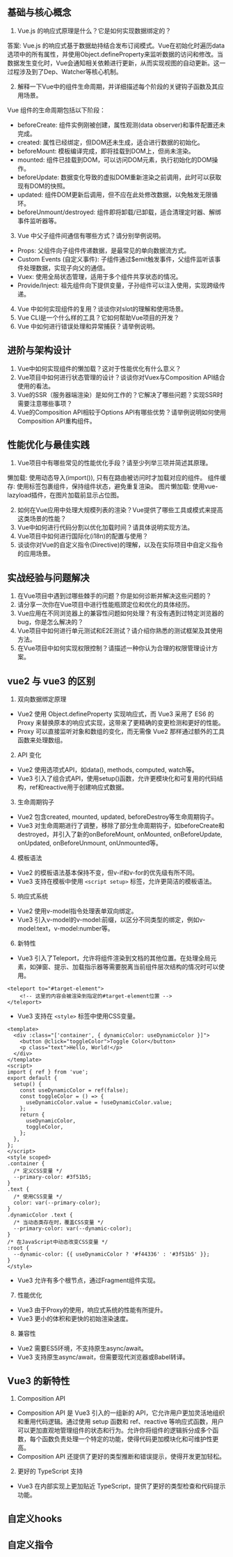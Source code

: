 ## 基础与核心概念
1. Vue.js 的响应式原理是什么？它是如何实现数据绑定的？

答案: Vue.js 的响应式基于数据劫持结合发布订阅模式。Vue在初始化时遍历data选项中的所有属性，并使用Object.defineProperty来监听数据的访问和修改。当数据发生变化时，Vue会通知相关依赖进行更新，从而实现视图的自动更新。这一过程涉及到了Dep、Watcher等核心机制。

2. 解释一下Vue中的组件生命周期，并详细描述每个阶段的关键钩子函数及其应用场景。
   
Vue 组件的生命周期包括以下阶段：
* beforeCreate: 组件实例刚被创建，属性观测(data observer)和事件配置还未完成。
* created: 属性已经绑定，但DOM还未生成，适合进行数据的初始化。
* beforeMount: 模板编译完成，即将挂载到DOM上，但尚未渲染。
* mounted: 组件已挂载到DOM，可以访问DOM元素，执行初始化的DOM操作。
* beforeUpdate: 数据变化导致的虚拟DOM重新渲染之前调用，此时可以获取现有DOM的快照。
* updated: 组件DOM更新后调用，但不应在此处修改数据，以免触发无限循环。
* beforeUnmount/destroyed: 组件即将卸载/已卸载，适合清理定时器、解绑事件监听器等。

3. Vue 中父子组件间通信有哪些方式？请分别举例说明。
   
* Props: 父组件向子组件传递数据，是最常见的单向数据流方式。
* Custom Events (自定义事件): 子组件通过$emit触发事件，父组件监听该事件处理数据，实现子向父的通信。
* Vuex: 使用全局状态管理，适用于多个组件共享状态的情况。
* Provide/Inject: 祖先组件向下提供变量，子孙组件可以注入使用，实现跨级传递。

4. Vue 中如何实现组件的复用？谈谈你对slot的理解和使用场景。
5. Vue CLI是一个什么样的工具？它如何帮助Vue项目的开发？
6. Vue 中如何进行错误处理和异常捕获？请举例说明。

## 进阶与架构设计

1. Vue中如何实现组件的懒加载？这对于性能优化有什么意义？
2. Vue项目中如何进行状态管理的设计？谈谈你对Vuex与Composition API结合使用的看法。
3. Vue的SSR（服务器端渲染）是如何工作的？它解决了哪些问题？实现SSR时需要注意哪些事项？
4. Vue的Composition API相较于Options API有哪些优势？请举例说明如何使用Composition API重构组件。

## 性能优化与最佳实践
1. Vue项目中有哪些常见的性能优化手段？请至少列举三项并简述其原理。

懒加载: 使用动态导入(import()), 只有在路由被访问时才加载对应的组件。
组件缓存: 使用<keep-alive></keep-alive>标签包裹组件，保持组件状态，避免重复渲染。
图片懒加载: 使用vue-lazyload插件，在图片加载前显示占位图。

2. 如何在Vue应用中处理大规模列表的渲染？Vue提供了哪些工具或模式来提高这类场景的性能？
3. Vue中如何进行代码分割以优化加载时间？请具体说明实现方法。
4. Vue项目中如何进行国际化(i18n)的配置与使用？
5. 谈谈你对Vue的自定义指令(Directive)的理解，以及在实际项目中自定义指令的应用场景。
   
## 实战经验与问题解决
1. 在Vue项目中遇到过哪些棘手的问题？你是如何诊断并解决这些问题的？
2. 请分享一次你在Vue项目中进行性能瓶颈定位和优化的具体经历。
3. Vue应用在不同浏览器上的兼容性问题如何处理？有没有遇到过特定浏览器的bug，你是怎么解决的？
4. Vue项目中如何进行单元测试和E2E测试？请介绍你熟悉的测试框架及其使用方法。
5. 在Vue项目中如何实现权限控制？请描述一种你认为合理的权限管理设计方案。

## vue2 与 vue3 的区别
1. 双向数据绑定原理
* Vue2 使用 Object.defineProperty 实现响应式，而 Vue3 采用了 ES6 的 Proxy 来替换原本的响应式实现，这带来了更精确的变更检测和更好的性能。
* Proxy 可以直接监听对象和数组的变化，而无需像 Vue2 那样通过额外的工具函数来处理数组。
  
2. API 变化
* Vue2 使用选项式API，如data(), methods, computed, watch等。
* Vue3 引入了组合式API，使用setup()函数，允许更模块化和可复用的代码结构，ref和reactive用于创建响应式数据。

3. 生命周期钩子
* Vue2 包含created, mounted, updated, beforeDestroy等生命周期钩子。
* Vue3 对生命周期进行了调整，移除了部分生命周期钩子，如beforeCreate和destroyed，并引入了新的onBeforeMount, onMounted, onBeforeUpdate, onUpdated, onBeforeUnmount, onUnmounted等。
  
4. 模板语法
* Vue2 的模板语法基本保持不变，但v-if和v-for的优先级有所不同。
* Vue3 支持在模板中使用 `<script setup>` 标签，允许更简洁的模板语法。
  
5. 响应式系统
* Vue2 使用v-model指令处理表单双向绑定。
* Vue3 引入v-model的v-model:前缀，以区分不同类型的绑定，例如v-model:text，v-model:number等。
  
6. 新特性
* Vue3 引入了Teleport，允许将组件渲染到文档的其他位置。在处理全局元素，如弹窗、提示、加载指示器等需要脱离当前组件层次结构的情况时可以使用。
```vue
<teleport to="#target-element">
    <!-- 这里的内容会被渲染到指定的#target-element位置 -->
</teleport>
```
* Vue3 支持在 `<style>` 标签中使用CSS变量。
```vue
<template>
  <div :class="['container', { dynamicColor: useDynamicColor }]">
    <button @click="toggleColor">Toggle Color</button>
    <p class="text">Hello, World!</p>
  </div>
</template>
<script>
import { ref } from 'vue';
export default {
  setup() {
    const useDynamicColor = ref(false);
    const toggleColor = () => {
      useDynamicColor.value = !useDynamicColor.value;
    };
    return {
      useDynamicColor,
      toggleColor,
    };
  },
};
</script>
<style scoped>
.container {
  /* 定义CSS变量 */
  --primary-color: #3f51b5;
}
.text {
  /* 使用CSS变量 */
  color: var(--primary-color);
}
.dynamicColor .text {
  /* 当动态类存在时，覆盖CSS变量 */
  --primary-color: var(--dynamic-color);
}
/* 在JavaScript中动态改变CSS变量 */
:root {
  --dynamic-color: {{ useDynamicColor ? '#f44336' : '#3f51b5' }};
}
</style>
```
* Vue3 允许有多个根节点，通过Fragment组件实现。
  
7. 性能优化
* Vue3 由于Proxy的使用，响应式系统的性能有所提升。
* Vue3 更小的体积和更快的初始渲染速度。

8. 兼容性
* Vue2 需要ES5环境，不支持原生async/await。
* Vue3 支持原生async/await，但需要现代浏览器或Babel转译。

## Vue3 的新特性
1. Composition API
* Composition API 是 Vue3 引入的一组新的 API，它允许用户更加灵活地组织和重用代码逻辑。通过使用 setup 函数和 ref、reactive 等响应式函数，用户可以更加直观地管理组件的状态和行为。允许你将组件的逻辑拆分成多个函数，每个函数负责处理一个特定的功能，使得代码更加模块化和可维护性更高。
* Composition API 还提供了更好的类型推断和错误提示，使得开发更加轻松。
  
2. 更好的 TypeScript 支持
* Vue3 在内部实现上更加贴近 TypeScript，提供了更好的类型检查和代码提示功能。

## 自定义hooks

## 自定义指令

